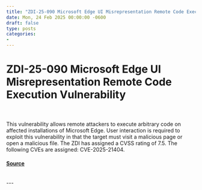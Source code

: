 ```yaml
---
title: "ZDI-25-090 Microsoft Edge UI Misrepresentation Remote Code Execution Vulnerability"
date: Mon, 24 Feb 2025 00:00:00 -0600
draft: false
type: posts
categories: 
- 
---
```

# ZDI-25-090 Microsoft Edge UI Misrepresentation Remote Code Execution Vulnerability

<br/>

<br/>
This vulnerability allows remote attackers to execute arbitrary code on affected installations of Microsoft Edge. User interaction is required to exploit this vulnerability in that the target must visit a malicious page or open a malicious file. The ZDI has assigned a CVSS rating of 7.5. The following CVEs are assigned: CVE-2025-21404.

#### [Source](http://www.zerodayinitiative.com/advisories/ZDI-25-090/)

<br/>
---
